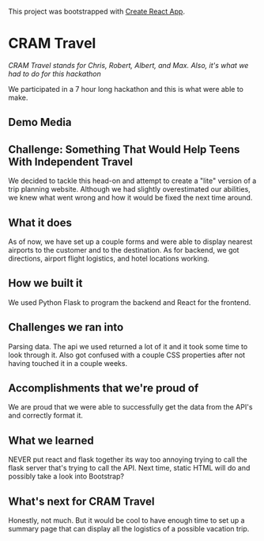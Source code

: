 This project was bootstrapped with [Create React App](https://github.com/facebook/create-react-app).

# CRAM Travel

*CRAM Travel stands for Chris, Robert, Albert, and Max. Also, it's what we had to do for this hackathon*

We participated in a 7 hour long hackathon and this is what were able to make.

## Demo Media

## Challenge: Something That Would Help Teens With Independent Travel
We decided to tackle this head-on and attempt to create a "lite" version of a trip planning website. Although we had slightly overestimated our abilities, we knew what went wrong and how it would be fixed the next time around.

## What it does
As of now, we have set up a couple forms and were able to display nearest airports to the customer and to the destination. As for backend, we got directions, airport flight logistics, and hotel locations working.

## How we built it
We used Python Flask to program the backend and React for the frontend.

## Challenges we ran into
Parsing data. The api we used returned a lot of it and it took some time to look through it. Also got confused with a couple CSS properties after not having touched it in a couple weeks.

## Accomplishments that we're proud of
We are proud that we were able to successfully get the data from the API's and correctly format it. 

## What we learned
NEVER put react and flask together its way too annoying trying to call the flask server that's trying to call the API. Next time, static HTML will do and possibly take a look into Bootstrap?

## What's next for CRAM Travel
Honestly, not much. But it would be cool to have enough time to set up a summary page that can display all the logistics of a possible vacation trip.
